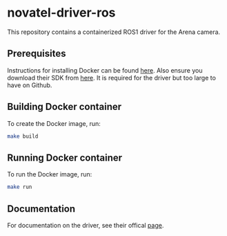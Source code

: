 # novatel-driver-ros
This repository contains a containerized ROS1 driver for the Arena camera.

## Prerequisites
Instructions for installing Docker can be found [here](https://docs.docker.com/engine/install/debian/).
Also ensure you download their SDK from [here](https://thinklucid.com/downloads-hub/). It is required for the driver but too large to have on Github.

## Building Docker container
To create the Docker image, run:
```bash
make build
```

## Running Docker container
To run the Docker image, run:
```bash
make run
```

## Documentation
For documentation on the driver, see their offical [page](https://support.thinklucid.com/using-ros-for-linux/).